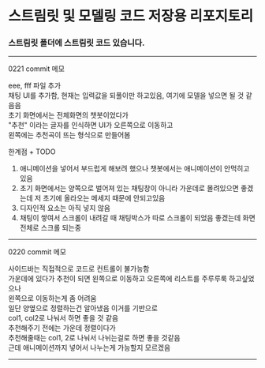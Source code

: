 # 스트림릿 및 모델링 코드 저장용 리포지토리

### 스트림릿 폴더에 스트림릿 코드 있습니다.

---

0221 commit 메모

eee, fff 파일 추가  
채팅 UI를 추가함, 현재는 입력값을 되풀이만 하고있음, 여기에 모델을 넣으면 될 것 같음음  
초기 화면에서는 전체화면의 챗봇이었다가  
"추천" 이라는 글자를 인식하면 UI가 오른쪽으로 이동하고  
왼쪽에는 추천곡이 뜨는 형식으로 만들어봄

한계점 + TODO

1. 애니메이션을 넣어서 부드럽게 해보려 했으나 챗봇에서는 애니메이션이 안먹히고 있음
2. 초기 화면에서는 양쪽으로 벌어져 있는 채팅창이 아니라 가운데로 몰려있으면 좋겠는데 저 초기에 올라오는 메세지 때문에 안되고있음
3. 디자인적 요소는 아직 넣지 않음
4. 채팅이 쌓여서 스크롤이 내려갈 때 채팅박스가 따로 스크롤이 되었음 좋겠는데 화면 전체로 스크롤 되는중

---

0220 commit 메모

사이드바는 직접적으로 코드로 컨트롤이 불가능함  
가운데에 있다가 추천이 되면 왼쪽으로 이동하고 오른쪽에 리스트를 주루루룩 하고싶었으나  
왼쪽으로 이동하는게 좀 어려움  
일단 양옆으로 정렬하는건 알아냈음 이거를 기반으로  
col1, col2로 나눠서 하면 좋을 것 같음  
추천해주기 전에는 가운데 정렬이다가  
추천해줄때는 col1, 2로 나눠서 나뉘는걸로 하면 좋을 것같음  
근데 애니메이션까지 넣어서 나누는게 가능할지 모르겠음

---
